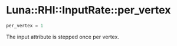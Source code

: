 # Luna::RHI::InputRate::per_vertex

```c++
per_vertex = 1
```

The input attribute is stepped once per vertex. 


